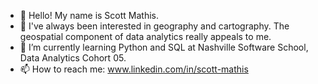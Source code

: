 - 👋 Hello! My name is Scott Mathis.
- 👀 I've always been interested in geography and cartography.  The geospatial component of data analytics really appeals to me. 
- 🌱 I’m currently learning Python and SQL at Nashville Software School, Data Analytics Cohort 05.
- 📫 How to reach me:  www.linkedin.com/in/scott-mathis

<!---
ScottMathis4/ScottMathis4 is a ✨ special ✨ repository because its `README.md` (this file) appears on your GitHub profile.
You can click the Preview link to take a look at your changes.
--->
